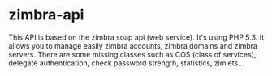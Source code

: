 zimbra-api
==========

This API is based on the zimbra soap api (web service). It's using PHP 5.3. It allows you to manage easily zimbra accounts, zimbra domains and zimbra servers. There are some missing classes such as COS (class of services), delegate authentication, check password strength, statistics, zimlets...
